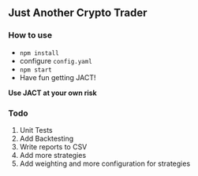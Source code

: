 ## Just Another Crypto Trader

### How to use
- `npm install`
- configure `config.yaml`
- `npm start`
- Have fun getting JACT!

__Use JACT at your own risk__

### Todo
1. Unit Tests
2. Add Backtesting
3. Write reports to CSV
4. Add more strategies
5. Add weighting and more configuration for strategies
